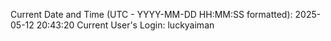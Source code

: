 Current Date and Time (UTC - YYYY-MM-DD HH:MM:SS formatted): 2025-05-12 20:43:20
Current User's Login: luckyaiman
